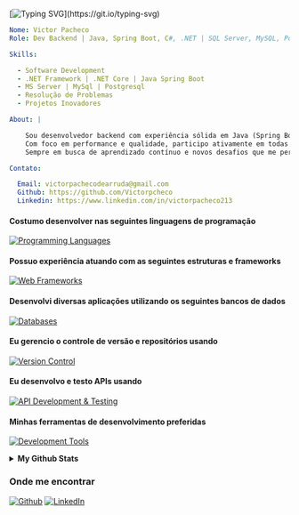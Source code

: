 [![Typing SVG](https://readme-typing-svg.demolab.com?font=Fira+Code&size=22&pause=1000&color=4682B4&center=true&vCenter=true&width=440&lines=Olá%2C+me+chamo+Victor+Pacheco!+%F0%9F%91%8B;Bem+vindo+ao+meu+perfil!)](https://git.io/typing-svg)

```yaml
Nome: Victor Pacheco
Role: Dev Backend | Java, Spring Boot, C#, .NET | SQL Server, MySQL, PostgreSQL | APIs REST

Skills:

  - Software Development
  - .NET Framework | .NET Core | Java Spring Boot
  - MS Server | MySql | Postgresql
  - Resolução de Problemas
  - Projetos Inovadores

About: |

    Sou desenvolvedor backend com experiência sólida em Java (Spring Boot) e C# (.NET), atuando na criação, manutenção e evolução de sistemas robustos e escaláveis. Tenho domínio em bancos de dados relacionais como SQL Server, MySQL e PostgreSQL, além de proficiência em     ferramentas de versionamento como Git, GitHub e GitLab, utilizando estratégias como Gitflow para organização de código.
    Com foco em performance e qualidade, participo ativamente em todas as etapas do desenvolvimento de software, desde a concepção até a entrega e suporte. Trabalho bem em equipes multidisciplinares, com vivência em metodologias ágeis como SCRUM e Kanban.
    Sempre em busca de aprendizado contínuo e novos desafios que me permitam crescer profissionalmente e contribuir com projetos de alto impacto.

Contato:

  Email: victorpachecodearruda@gmail.com
  Github: https://github.com/Victorpcheco
  Linkedin: https://www.linkedin.com/in/victorpacheco213
```


#### Costumo desenvolver nas seguintes linguagens de programação
[![Programming Languages](https://skillicons.dev/icons?i=cs,java)](https://skillicons.dev)

#### Possuo experiência atuando com as seguintes estruturas e frameworks
[![Web Frameworks](https://skillicons.dev/icons?i=dotnet,spring,html,css)](https://skillicons.dev)

#### Desenvolvi diversas aplicações utilizando os seguintes bancos de dados
[![Databases](https://skillicons.dev/icons?i=mysql,postgres)](https://skillicons.dev)

#### Eu gerencio o controle de versão e repositórios usando
[![Version Control](https://skillicons.dev/icons?i=git,github,gitlab)](https://skillicons.dev)

#### Eu desenvolvo e testo APIs usando
[![API Development & Testing](https://skillicons.dev/icons?i=postman,insomnia)](https://skillicons.dev)

#### Minhas ferramentas de desenvolvimento preferidas
[![Development Tools](https://skillicons.dev/icons?i=visualstudio,vscode,idea,rider)](https://skillicons.dev)

<details> 
  <summary><b>My Github Stats</b></summary>
  <br/>
  <p>
  &nbsp;
	<img src="https://github-readme-stats.vercel.app/api/top-langs?username=Victorpcheco&show_icons=true&locale=en&layout=compact&theme=tokyonight" alt="nneji123" height="192px"/>
  <br/>
	<a href="https://git.io/streak-stats">
	  <img src="https://streak-stats.demolab.com/?user=Victorpcheco&theme=tokyonight" alt="GitHub Streak" />
	</a>
  </p>
</details>

### Onde me encontrar
<p>
  <a href="https://github.com/Victorpcheco" target="_blank"><img alt="Github" src="https://img.shields.io/badge/GitHub-%2312100E.svg?&style=for-the-badge&logo=Github&logoColor=white" /></a>
  <a href="https://www.linkedin.com/in/victorpacheco213/" target="_blank"><img alt="LinkedIn" src="https://img.shields.io/badge/linkedin-%230077B5.svg?&style=for-the-badge&logo=linkedin&logoColor=white" /></a>
</p>
